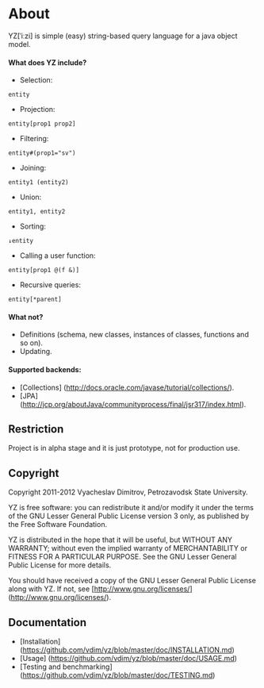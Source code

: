 # About
YZ[ˈiːzi] is simple (easy) string-based query language for a java object model. 

#### What does YZ include?

* Selection:
<pre><code>entity</code></pre>

* Projection:
<pre><code>entity[prop1 prop2]</code></pre>

* Filtering:
<pre><code>entity#(prop1="sv")</code></pre>

* Joining:
<pre><code>entity1 (entity2)</code></pre>

* Union:
<pre><code>entity1, entity2</code></pre>

* Sorting:
<pre><code>↓entity</code></pre>

* Calling a user function:
<pre><code>entity[prop1 @(f &)]</code></pre>

* Recursive queries:
<pre><code>entity[*parent]</code></pre>

#### What not?

* Definitions (schema, new classes, instances of classes, functions and so on).
* Updating.

#### Supported backends:

* [Collections] (http://docs.oracle.com/javase/tutorial/collections/).
* [JPA] (http://jcp.org/aboutJava/communityprocess/final/jsr317/index.html).

## Restriction
Project is in alpha stage and it is just prototype, not for production use.

## Copyright

Copyright 2011-2012 Vyacheslav Dimitrov, Petrozavodsk State University.

YZ is free software: you can redistribute it and/or modify it
under the terms of the GNU Lesser General Public License version 3
only, as published by the Free Software Foundation.

YZ is distributed in the hope that it will be useful, but
WITHOUT ANY WARRANTY; without even the implied warranty of
MERCHANTABILITY or FITNESS FOR A PARTICULAR PURPOSE.  See the GNU
Lesser General Public License for more details.

You should have received a copy of the GNU Lesser General Public
License along with YZ.  If not, see [http://www.gnu.org/licenses/] (http://www.gnu.org/licenses/).

## Documentation
* [Installation] (https://github.com/vdim/yz/blob/master/doc/INSTALLATION.md)
* [Usage] (https://github.com/vdim/yz/blob/master/doc/USAGE.md)
* [Testing and benchmarking] (https://github.com/vdim/yz/blob/master/doc/TESTING.md)

